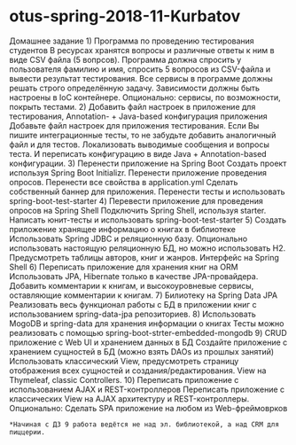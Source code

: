 # otus-spring-2018-11-Kurbatov

Домашнее задание
	1)	Программа по проведению тестирования студентов
В ресурсах хранятся вопросы и различные ответы к ним в виде CSV файла (5 вопрсов). Программа должна спросить у пользователя фамилию и имя, спросить 5 вопросов из CSV-файла и вывести результат тестирования.
Все сервисы в программе должны решать строго определённую задачу. Зависимости должны быть настроены в IoC контейнере.
Опционально: сервисы, по возможности, покрыть тестами.
	2)	Добавить файл настроек в приложение для тестирования, Annotation- + Java-based конфигурация приложения
Добавьте файл настроек для приложения тестирования.
Если Вы пишите интеграционные тесты, то не забудьте добавить аналогичный файл и для тестов.
Локализовать выводимые сообщения и вопросы теста.
И переписать конфигурацию в виде Java + Annotation-based конфигурации. 
	3)	Перенести приложение на Spring Boot
Создать проект используя Spring Boot Initializr.
Перенести приложение проведения опросов.
Перенести все свойства в application.yml
Сделать собственный баннер для приложения.
Перенести тесты и использовать spring-boot-test-starter 
	4)	Перевести приложение для проведения опросов на Spring Shell
Подключить Spring Shell, используя starter.
Написать юнит-тесты и использовать spring-boot-test-starter 
	5)	Создать приложение хранящее информацию о книгах в библиотеке
Использовать Spring JDBC и реляционную базу.
Опционально использовать настоящую реляционную БД, но можно использовать H2.
Предусмотреть таблицы авторов, книг и жанров.
Интерфейс на Spring Shell
	6)	Переписать приложение для хранения книг на ORM
Использовать JPA, Hibernate только в качестве JPA-провайдера.
Добавить комментарии к книгам, и высокоуровневые сервисы, оставляющие комментарии к книгам.
	7)	Билиотеку на Spring Data JPA
Реализовать весь функционал работы с БД в приложении книг с использованием spring-data-jpa репозиториев. 
	8)	Использовать MogoDB и spring-data для хранения информации о книгах
Тесты можно реализовать с помощью spring-boot-strter-embedded-mongodb 
	9)	CRUD приложение с Web UI и хранением данных в БД
Создайте приложение с хранением сущностей в БД (можно взять DAOs из прошлых занятий)
Использовать классический View, предусмотреть страницу отображения всех сущностей и создания/редактирования.
View на Thymeleaf, classic Controllers. 
	10)	Переписать приложение с использованием AJAX и REST-контроллеров
Переписать приложение с классических View на AJAX архитектуру и REST-контроллеры.
Опционально: Сделать SPA приложение на любом из Web-фреймоврков

	*Начиная с ДЗ 9 работа ведётся не над эл. библиотекой, а над CRM для пиццерии.

